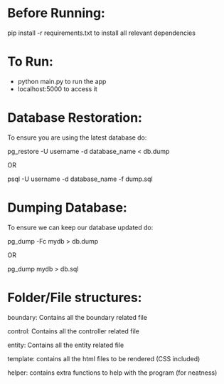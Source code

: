 # Before Running:
 pip install -r requirements.txt to install all relevant dependencies
 
 
 # To Run:
 - python main.py to run the app
 - localhost:5000 to access it
 


# Database Restoration:
To ensure you are using the latest database do:

pg_restore -U username -d database_name < db.dump

OR

psql -U username -d database_name -f dump.sql

# Dumping Database:
To ensure we can keep our database updated do:

pg_dump -Fc mydb > db.dump

OR

pg_dump mydb > db.sql

# Folder/File structures:

boundary: Contains all the boundary related file

control: Contains all the controller related file

entity: Contains all the entity related file

template: contains all the html files to be rendered (CSS included)

helper: contains extra functions to help with the program (for neatness)
